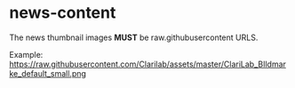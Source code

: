 # news-content

The news thumbnail images **MUST** be raw.githubusercontent URLS. 

Example: https://raw.githubusercontent.com/Clarilab/assets/master/ClariLab_BIldmarke_default_small.png